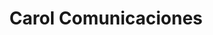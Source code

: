 ---
title: "Carol Comunicaciones"
url: /puerto-boyaca/carol-comunicaciones/
shop: teléfono móvil
---